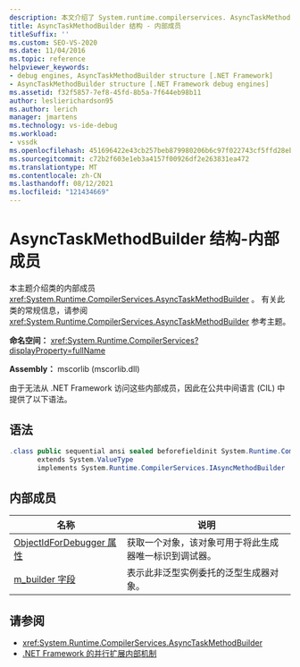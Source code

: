 ```yaml
---
description: 本文介绍了 System.runtime.compilerservices. AsyncTaskMethodBuilder 类的内部成员。
title: AsyncTaskMethodBuilder 结构 - 内部成员
titleSuffix: ''
ms.custom: SEO-VS-2020
ms.date: 11/04/2016
ms.topic: reference
helpviewer_keywords:
- debug engines, AsyncTaskMethodBuilder structure [.NET Framework]
- AsyncTaskMethodBuilder structure [.NET Framework debug engines]
ms.assetid: f32f5857-7ef8-45fd-8b5a-7f644eb98b11
author: leslierichardson95
ms.author: lerich
manager: jmartens
ms.technology: vs-ide-debug
ms.workload:
- vssdk
ms.openlocfilehash: 451696422e43cb257beb879980206b6c97f022743cf5ffd28eb40938d331460c
ms.sourcegitcommit: c72b2f603e1eb3a4157f00926df2e263831ea472
ms.translationtype: MT
ms.contentlocale: zh-CN
ms.lasthandoff: 08/12/2021
ms.locfileid: "121434669"
---
```

# <a name="asynctaskmethodbuilder-structure---internal-members"></a>AsyncTaskMethodBuilder 结构-内部成员
本主题介绍类的内部成员 <xref:System.Runtime.CompilerServices.AsyncTaskMethodBuilder> 。 有关此类的常规信息，请参阅 <xref:System.Runtime.CompilerServices.AsyncTaskMethodBuilder> 参考主题。

 **命名空间：** <xref:System.Runtime.CompilerServices?displayProperty=fullName>

 **Assembly：** mscorlib (mscorlib.dll) 

 由于无法从 .NET Framework 访问这些内部成员，因此在公共中间语言 (CIL) 中提供了以下语法。

## <a name="syntax"></a>语法

```csharp
.class public sequential ansi sealed beforefieldinit System.Runtime.CompilerServices.AsyncTaskMethodBuilder
       extends System.ValueType
       implements System.Runtime.CompilerServices.IAsyncMethodBuilder
```

## <a name="internal-members"></a>内部成员

|名称|说明|
|----------|-----------------|
|[ObjectIdForDebugger 属性](../../extensibility/debugger/asynctaskmethodbuilder-objectidfordebugger-property.md)|获取一个对象，该对象可用于将此生成器唯一标识到调试器。|
|[m_builder 字段](../../extensibility/debugger/asynctaskmethodbuilder-m-builder-field.md)|表示此非泛型实例委托的泛型生成器对象。|

## <a name="see-also"></a>请参阅
- <xref:System.Runtime.CompilerServices.AsyncTaskMethodBuilder>
- [.NET Framework 的并行扩展内部机制](../../extensibility/debugger/parallel-extension-internals-for-the-dotnet-framework.md)
